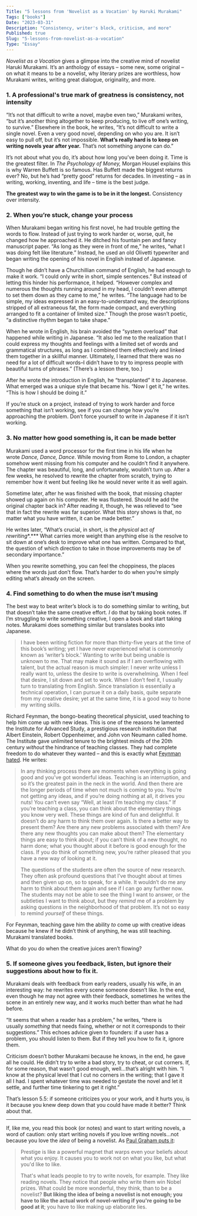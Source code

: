 ```yaml
---
Title: "5 lessons from 'Novelist as a Vocation' by Haruki Murakami"
Tags: ["books"]
Date: "2023-03-31"
Description: "Consistency, writer's block, criticism, and more"
Published: true
Slug: "5-lessons-from-novelist-as-a-vocation"
Type: "Essay"
---
```

*Novelist as a Vocation* gives a glimpse into the creative mind of novelist Haruki Murakami. It’s an anthology of essays – some new, some original – on what it means to be a novelist, why literary prizes are worthless, how Murakami writes, writing great dialogue, originality, and more.

### 1. A professional's true mark of greatness is consistency, not intensity

“It’s not that difficult to write a novel, maybe even two,” Murakami writes, “but it’s another thing altogether to keep producing, to live off one’s writing, to survive.” Elsewhere in the book, he writes, “It’s not difficult to write a single novel. Even a very good novel, depending on who you are. It isn’t easy to pull off, but it’s not impossible. **What’s really hard is to keep on writing novels year after year.** That’s not something anyone can do.”

It’s not about what you do, it’s about how long you’ve been doing it. Time is the greatest filter. In *The Psychology of Money,* Morgan Housel explains this is why Warren Buffett is so famous. Has Buffett made the biggest returns ever? No, but he’s had “pretty good” returns for decades. In investing – as in writing, working, inventing, and life – time is the best judge.

**The greatest way to win the game is to be in it the longest.** Consistency over intensity.

### 2. When you’re stuck, change your process

When Murakami began writing his first novel, he had trouble getting the words to flow. Instead of just trying to work harder or, worse, quit, he changed how he approached it. He ditched his fountain pen and fancy manuscript paper. “As long as they were in front of me,” he writes, “what I was doing felt like literature.” Instead, he used an old Olivetti typewriter and began writing the opening of his novel in English instead of Japanese.

Though he didn’t have a Churchillian command of English, he had enough to make it work. “I could only write in short, simple sentences.” But instead of letting this hinder his performance, it helped. “However complex and numerous the thoughts running around in my head, I couldn’t even attempt to set them down as they came to me,” he writes. “The language had to be simple, my ideas expressed in an easy-to-understand way, the descriptions stripped of all extraneous fat, the form made compact, and everything arranged to fit a container of limited size.” Though the prose wasn’t poetic, “a distinctive rhythm began to take shape.”

When he wrote in English, his brain avoided the “system overload” that happened while writing in Japanese. “It also led me to the realization that I could express my thoughts and feelings with a limited set of words and grammatical structures, as long as I combined them effectively and linked them together in a skillful manner. Ultimately, I learned that there was no need for a lot of difficult words–I didn’t have to try to impress people with beautiful turns of phrases.” (There’s a lesson there, too.)

After he wrote the introduction in English, he “transplanted” it to Japanese. What emerged was a unique style that became his. “Now I get it,” he writes. “This is how I should be doing it.”

If you’re stuck on a project, instead of trying to work harder and force something that isn’t working, see if you can change how you’re approaching the problem. Don’t force yourself to write in Japanese if it isn’t working.

### 3. No matter how good something is, it can be made better

Murakami used a word processor for the first time in his life when he wrote *Dance, Dance, Dance*. While moving from Rome to London, a chapter somehow went missing from his computer and he couldn’t find it anywhere. The chapter was beautiful, long, and unfortunately, wouldn’t turn up. After a few weeks, he resolved to rewrite the chapter from scratch, trying to remember how it went but feeling like he would never write it as well again.

Sometime later, after he was finished with the book, that missing chapter showed up again on his computer. He was flustered. Should he add the original chapter back in? After reading it, though, he was relieved to “see that in fact the rewrite was far superior. What this story shows is that, no matter what you have written, it can be made better.”

He writes later, “What’s crucial, in short, is the *physical* act *of rewriting**.*** What carries more weight than anything else is the resolve to sit down at one’s desk to improve what one has written. Compared to that, the question of which direction to take in those improvements may be of secondary importance.”

When you rewrite something, you can feel the choppiness, the places where the words just don’t flow. That’s harder to do when you’re simply editing what’s already on the screen.

### 4. Find something to do when the muse isn’t musing

The best way to beat writer’s block is to do something similar to writing, but that doesn’t take the same creative effort. *I* do that by taking book notes. If I’m struggling to write something creative, I open a book and start taking notes. Murakami does something similar but translates books into Japanese.

> I have been writing fiction for more than thirty-five years at the time of this book’s writing; yet I have never experienced what is commonly known as ‘writer’s block.’ Wanting to write but being unable is unknown to me. That may make it sound as if I am overflowing with talent, but the actual reason is much simpler: I never write unless I really want to, unless the desire to write is overwhelming. When I feel that desire, I sit down and set to work. When I don’t feel it, I usually turn to translating from English. Since translation is essentially a technical operation, I can pursue it on a daily basis, quite separate from my creative desire; yet at the same time, it is a good way to hone my writing skills.
>

Richard Feynman, the bongo-beating theoretical physicist, used teaching to help him come up with new ideas. This is one of the reasons he lamented the Institute for Advanced Study, a prestigious research institution that Albert Einstein, Robert Oppenheimer, and John von Neumann called home. The Institute gave unlimited tenure to the brightest minds of the 20th century *without* the hindrance of teaching classes. They had complete freedom to do whatever they wanted – and this is exactly what [Feynman hated](https://a.co/d/2p1bf8i). He writes:

> In any thinking process there are moments when everything is going good and you’ve got wonderful ideas. Teaching is an interruption, and so it’s the greatest pain in the neck in the world. And then there are the longer periods of time when not much is coming to you. You’re not getting any ideas, and if you’re doing nothing at all, it drives you nuts! You can’t even say “Well, at least I’m teaching my class.” If you’re teaching a class, you can think about the elementary things you know very well. These things are kind of fun and delightful. It doesn’t do any harm to think them over again. Is there a better way to present them? Are there any new problems associated with them? Are there any new thoughts you can make about them? The elementary things are easy to think about; if you can’t think of a new thought, no harm done; what you thought about it before is good enough for the class. If you do think of something new, you’re rather pleased that you have a new way of looking at it.
>
>
> The questions of the students are often the source of new research. They often ask profound questions that I’ve thought about at times and then given up on, so to speak, for a while. It wouldn’t do me any harm to think about them again and see if I can go any further now. The students may not be able to see the thing I want to answer, or the subtleties I want to think about, but they *remind* me of a problem by asking questions in the neighborhood of that problem. It’s not so easy to remind *yourself* of these things.
>

For Feynman, teaching gave him the ability *to* come up with creative ideas because he knew if he didn’t think of anything, he was still teaching. Murakami translated books.

What do you do when the creative juices aren’t flowing?

### 5. If someone gives you feedback, listen, but ignore their suggestions about how to fix it.

Murakami deals with feedback from early readers, usually his wife, in an interesting way: he rewrites every scene someone doesn’t like. In the end, even though he may not agree with their feedback, sometimes he writes the scene in an entirely new way, and it works much better than what he had before.

“It seems that when a reader has a problem,” he writes, “there is usually *something* that needs fixing, whether or not it corresponds to their suggestions.” This echoes advice given to founders: if a user has a problem, you should listen to them. But if they tell you how to fix it, ignore them.

Criticism doesn’t bother Murakami because he knows, in the end, he gave all he could. He didn’t try to write a bad story, try to cheat, or cut corners. If, for some reason, that wasn’t good enough, well…that’s alright with him. “I know at the physical level that I cut no corners in the writing; that I gave it all I had. I spent whatever time was needed to gestate the novel and let it settle, and further time tinkering to get it right.”

That’s lesson 5.5: if someone criticizes you or your work, and it hurts you, is it because you knew deep down that you could have made it better? Think about that.

---

If, like me, you read this book (or notes) and want to start writing novels, a word of caution: only start writing novels if you love writing novels…not because you love the *idea* of being a novelist. As [Paul Graham puts it](http://www.paulgraham.com/love.html):

> Prestige is like a powerful magnet that warps even your beliefs about what you enjoy. It causes you to work not on what you like, but what you'd like to like.
>
>
> That's what leads people to try to write novels, for example. They like reading novels. They notice that people who write them win Nobel prizes. What could be more wonderful, they think, than to be a novelist? **But liking the idea of being a novelist is not enough; you have to like the actual work of novel-writing if you're going to be good at it**; you have to like making up elaborate lies.
>
